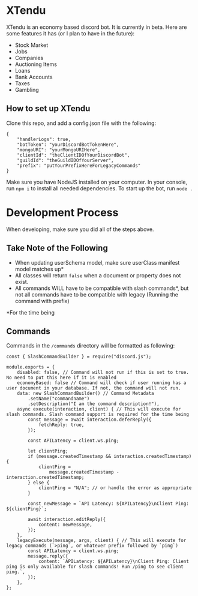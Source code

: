 # XTendu

XTendu is an economy based discord bot. It is currently in beta.
Here are some features it has (or I plan to have in the future):

-   Stock Market
-   Jobs
-   Companies
-   Auctioning Items
-   Loans
-   Bank Accounts
-   Taxes
-   Gambling

## How to set up XTendu

Clone this repo, and add a config.json file with the following:

```
{
	"handlerLogs": true,
	"botToken": "yourDiscordBotTokenHere",
	"mongoURI": "yourMongoURIHere",
	"clientId": "theClientIDOfYourDiscordBot",
	"guildId": "theGuildIDOfYourServer",
	"prefix": "putYourPrefixHereForLegacyCommands"
}
```

Make sure you have NodeJS installed on your computer.
In your console, run `npm i` to install all needed dependencies. To start up the bot, run `node .`

# Development Process

When developing, make sure you did all of the steps above.

## Take Note of the Following

-   When updating userSchema model, make sure userClass manifest model matches up\*
-   All classes will return `false` when a document or property does not exist.
-   All commands WILL have to be compatible with slash commands\*, but not all commands have to be compatible with legacy (Running the command with prefix)

\*For the time being

## Commands

Commands in the `/commands` directory will be formatted as following:

```
const { SlashCommandBuilder } = require("discord.js");

module.exports = {
	disabled: false, // Command will not run if this is set to true. No need to put this here if it is enabled
	economyBased: false // Command will check if user running has a user document in your database. If not, the command will not run.
	data: new SlashCommandBuilder() // Command Metadata
		.setName("commandname")
		.setDescription("I am the command description!"),
	async execute(interaction, client) { // This will execute for slash commands. Slash command support is required for the time being
		const message = await interaction.deferReply({
			fetchReply: true,
		});

		const APILatency = client.ws.ping;

		let clientPing;
		if (message.createdTimestamp && interaction.createdTimestamp) {
			clientPing =
				message.createdTimestamp - interaction.createdTimestamp;
		} else {
			clientPing = "N/A"; // or handle the error as appropriate
		}

		const newMessage = `API Latency: ${APILatency}\nClient Ping: ${clientPing}`;

		await interaction.editReply({
			content: newMessage,
		});
	},
	legacyExecute(message, args, client) { // This will execute for legacy commands (`>ping`, or whatever prefix followed by `ping`)
		const APILatency = client.ws.ping;
		message.reply({
			content: `APILatency: ${APILatency}\nClient Ping: Client ping is only available for slash commands! Run /ping to see client ping.`,
		});
	},
};

```
